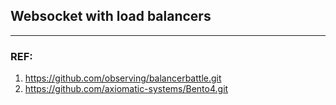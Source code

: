 ##  Websocket with load balancers
-------------------------------
### REF: 
1. https://github.com/observing/balancerbattle.git
2. https://github.com/axiomatic-systems/Bento4.git
